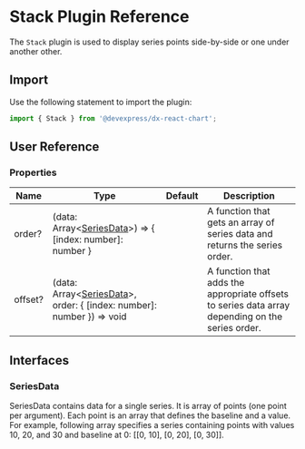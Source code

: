 # Stack Plugin Reference

The `Stack` plugin is used to display series points side-by-side or one under another other.

## Import

Use the following statement to import the plugin:

```js
import { Stack } from '@devexpress/dx-react-chart';
```

## User Reference

### Properties

Name | Type | Default | Description
-----|------|---------|------------
order? | (data: Array&lt;[SeriesData](#series)&gt;) => { [index: number]: number } | | A function that gets an array of series data and returns the series order.
offset? | (data: Array&lt;[SeriesData](#series)&gt;, order: { [index: number]: number }) => void | | A function that adds the appropriate offsets to series data array depending on the series order.

## Interfaces

### SeriesData

SeriesData contains data for a single series. It is array of points (one point per argument). Each point is an array that defines the baseline and a value. For example, following array specifies a series containing points with values 10, 20, and 30 and baseline at 0: [[0, 10], [0, 20], [0, 30]].
